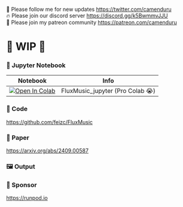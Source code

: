 🐣 Please follow me for new updates https://twitter.com/camenduru <br />
🔥 Please join our discord server https://discord.gg/k5BwmmvJJU <br />
🥳 Please join my patreon community https://patreon.com/camenduru <br />

# 🚦 WIP 🚦

### 🍊 Jupyter Notebook

| Notebook | Info
| --- | --- |
[![Open In Colab](https://colab.research.google.com/assets/colab-badge.svg)](https://colab.research.google.com/github/camenduru/FluxMusic-jupyter/blob/main/FluxMusic_jupyter.ipynb) | FluxMusic_jupyter (Pro Colab 😭)

### 🧬 Code
https://github.com/feizc/FluxMusic

### 📄 Paper
https://arxiv.org/abs/2409.00587

### 🖼 Output

### 🏢 Sponsor
https://runpod.io
